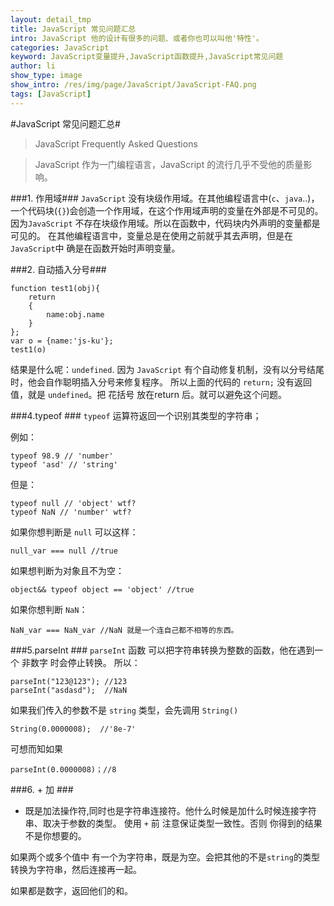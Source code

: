 ```yaml
---
layout: detail_tmp
title: JavaScript 常见问题汇总
intro: JavaScript 他的设计有很多的问题、或者你也可以叫他'特性'。
categories: JavaScript
keyword: JavaScript变量提升,JavaScript函数提升,JavaScript常见问题
author: li
show_type: image
show_intro: /res/img/page/JavaScript/JavaScript-FAQ.png
tags: [JavaScript]
---
```


#JavaScript 常见问题汇总# 

>JavaScript Frequently Asked Questions

>JavaScript 作为一门编程语言，JavaScript 的流行几乎不受他的质量影响。


###1.  作用域###
 `JavaScript` 没有块级作用域。在其他编程语言中(`c`、`java`..)，一个代码块(`{}`)会创造一个作用域，在这个作用域声明的变量在外部是不可见的。
因为`JavaScript` 不存在块级作用域。所以在函数中，代码块内外声明的变量都是可见的。 在其他编程语言中，变量总是在使用之前就乎其去声明，但是在`JavaScript`中
确是在函数开始时声明变量。

###2. 自动插入分号###
    
    function test1(obj){
        return 
        {
            name:obj.name
        }
    };
    var o = {name:'js-ku'};
    test1(o)

结果是什么呢：`undefined`.
 因为 `JavaScript` 有个自动修复机制，没有以分号结尾时，他会自作聪明插入分号来修复程序。
所以上面的代码的 `return;` 没有返回值，就是 `undefined`。把 花括号 放在return 后。就可以避免这个问题。 

###4.typeof ###
 `typeof` 运算符返回一个识别其类型的字符串；

例如：

    typeof 98.9 // 'number'
    typeof 'asd' // 'string'

但是：

    typeof null // 'object' wtf?
    typeof NaN // 'number' wtf?

如果你想判断是 `null` 可以这样：

    null_var === null //true

如果想判断为对象且不为空：

    object&& typeof object == 'object' //true

如果你想判断 `NaN`：

    NaN_var === NaN_var //NaN 就是一个连自己都不相等的东西。 

###5.parseInt ###
 `parseInt` 函数 可以把字符串转换为整数的函数，他在遇到一个 非数字 时会停止转换。
 所以：

    parseInt("123@123"); //123
    parseInt("asdasd");  //NaN

如果我们传入的参数不是 `string` 类型，会先调用 `String()`

    String(0.0000008);  //'8e-7'

可想而知如果

    parseInt(0.0000008)；//8

###6. + 加 ###
 + 既是加法操作符,同时也是字符串连接符。他什么时候是加什么时候连接字符串、取决于参数的类型。
 使用 `+` 前 注意保证类型一致性。否则 你得到的结果不是你想要的。

 如果两个或多个值中 有一个为字符串，既是为空。会把其他的不是`string`的类型转换为字符串，然后连接再一起。

 如果都是数字，返回他们的和。
